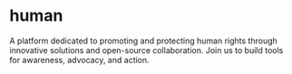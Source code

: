 # human
A platform dedicated to promoting and protecting human rights through innovative solutions and open-source collaboration. Join us to build tools for awareness, advocacy, and action.
